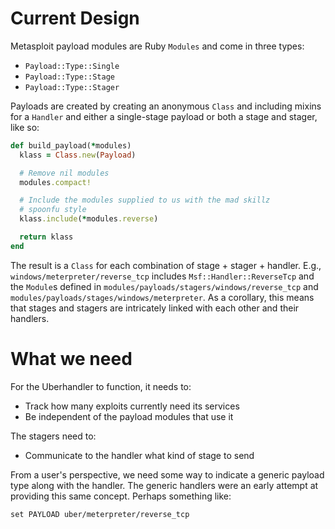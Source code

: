 # Current Design

Metasploit payload modules are Ruby `Modules` and come in three types:
 * `Payload::Type::Single`
 * `Payload::Type::Stage`
 * `Payload::Type::Stager`

Payloads are created by creating an anonymous `Class` and including
mixins for a `Handler` and either a single-stage payload or both a stage
and stager, like so:

```ruby
def build_payload(*modules)
  klass = Class.new(Payload)

  # Remove nil modules
  modules.compact!

  # Include the modules supplied to us with the mad skillz
  # spoonfu style
  klass.include(*modules.reverse)

  return klass
end
```

The result is a `Class` for each combination of stage + stager +
handler.  E.g., `windows/meterpreter/reverse_tcp` includes
`Msf::Handler::ReverseTcp` and the `Module`s defined in
`modules/payloads/stagers/windows/reverse_tcp` and
`modules/payloads/stages/windows/meterpreter`. As a corollary, this
means that stages and stagers are intricately linked with each other and
their handlers.


# What we need

For the Uberhandler to function, it needs to:
 * Track how many exploits currently need its services
 * Be independent of the payload modules that use it

The stagers need to:
 * Communicate to the handler what kind of stage to send



From a user's perspective, we need some way to indicate a generic
payload type along with the handler.  The generic handlers were an
early attempt at providing this same concept.  Perhaps something like:

```
set PAYLOAD uber/meterpreter/reverse_tcp
```


